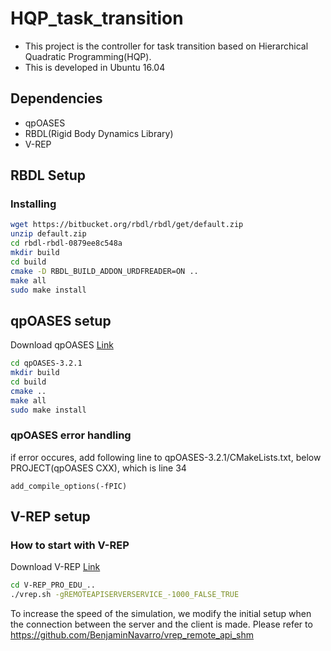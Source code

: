 # HQP_task_transition

* This project is the controller for task transition based on Hierarchical Quadratic Programming(HQP).
* This is developed in Ubuntu 16.04

## Dependencies
* qpOASES
* RBDL(Rigid Body Dynamics Library)
* V-REP


## RBDL Setup 

### Installing
```sh
wget https://bitbucket.org/rbdl/rbdl/get/default.zip
unzip default.zip
cd rbdl-rbdl-0879ee8c548a
mkdir build
cd build
cmake -D RBDL_BUILD_ADDON_URDFREADER=ON ..
make all
sudo make install
```

## qpOASES setup
Download qpOASES [Link](http://www.qpoases.org/go/release) 
```sh
cd qpOASES-3.2.1
mkdir build
cd build
cmake ..
make all
sudo make install
```

### qpOASES error handling
if error occures, add following line to qpOASES-3.2.1/CMakeLists.txt, below PROJECT(qpOASES CXX), which is line 34

```
add_compile_options(-fPIC)
```


## V-REP setup
### How to start with V-REP ###
Download V-REP [Link](http://www.coppeliarobotics.com/downloads.html) 

```sh
cd V-REP_PRO_EDU_.. 
./vrep.sh -gREMOTEAPISERVERSERVICE_-1000_FALSE_TRUE
```

To increase the speed of the simulation, we modify the initial setup when the connection between 
the server and the client is made. Please refer to https://github.com/BenjaminNavarro/vrep_remote_api_shm


